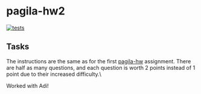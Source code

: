 # pagila-hw2
[![tests](https://github.com/Luew2/pagila-hw2/actions/workflows/tests.yml/badge.svg?branch=master)](https://github.com/Luew2/pagila-hw2/actions/workflows/tests.yml)

## Tasks

The instructions are the same as for the first [pagila-hw](https://github.com/mikeizbicki/pagila-hw) assignment.
There are half as many questions, and each question is worth 2 points instead of 1 point due to their increased difficulty.\


Worked with Adi!
